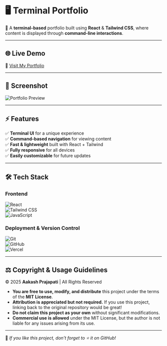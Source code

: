 # 🖥️ Terminal Portfolio  

🚀 A **terminal-based** portfolio built using **React** & **Tailwind CSS**, where content is displayed through **command-line interactions**.  

---

## 🌐 Live Demo  
🔗 [Visit My Portfolio](https://aakashap.vercel.app)  

---

## 📸 Screenshot  
![Portfolio Preview](https://drive.google.com/uc?export=view&id=1igx2n_xd5ptF3reXv_CKZAgfNO6CdIu3)  

---

## ⚡ Features  
✅ **Terminal UI** for a unique experience  
✅ **Command-based navigation** for viewing content  
✅ **Fast & lightweight** built with React + Tailwind  
✅ **Fully responsive** for all devices  
✅ **Easily customizable** for future updates  

---

## 🛠️ Tech Stack  

### **Frontend**  
![React](https://img.shields.io/badge/-React-61DAFB?logo=react&logoColor=black&style=for-the-badge)  
![Tailwind CSS](https://img.shields.io/badge/-Tailwind%20CSS-06B6D4?logo=tailwindcss&logoColor=white&style=for-the-badge)  
![JavaScript](https://img.shields.io/badge/-JavaScript-F7DF1E?logo=javascript&logoColor=black&style=for-the-badge)  

### **Deployment & Version Control**  
![Git](https://img.shields.io/badge/-Git-F05032?logo=git&logoColor=white&style=for-the-badge)  
![GitHub](https://img.shields.io/badge/-GitHub-181717?logo=github&logoColor=white&style=for-the-badge)  
![Vercel](https://img.shields.io/badge/-Vercel-000000?logo=vercel&logoColor=white&style=for-the-badge)  

---

## ⚖️ Copyright & Usage Guidelines  
© 2025 **Aakash Prajapati** | All Rights Reserved  

- **You are free to use, modify, and distribute** this project under the terms of the **MIT License**.  
- **Attribution is appreciated but not required.** If you use this project, linking back to the original repository would be great!  
- **Do not claim this project as your own** without significant modifications.  
- **Commercial use is allowed** under the MIT License, but the author is not liable for any issues arising from its use.  

---
💙 _If you like this project, don't forget to ⭐ it on GitHub!_  

